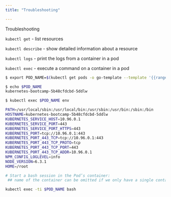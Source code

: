```yaml
---
title: "Troubleshooting"

---
```


Troubleshooting

`kubectl get` - list resources

`kubectl describe` - show detailed information about a resource

`kubectl logs` - print the logs from a container in a pod

`kubectl exec` - execute a command on a container in a pod

```sh
$ export POD_NAME=$(kubectl get pods -o go-template --template '{{range .items}}{{.metadata.name}}{{"\n"}}{{end}}')

$ echo $POD_NAME
kubernetes-bootcamp-5b48cfdcbd-5ddlw

$ kubectl exec $POD_NAME env

PATH=/usr/local/sbin:/usr/local/bin:/usr/sbin:/usr/bin:/sbin:/bin
HOSTNAME=kubernetes-bootcamp-5b48cfdcbd-5ddlw
KUBERNETES_SERVICE_HOST=10.96.0.1
KUBERNETES_SERVICE_PORT=443
KUBERNETES_SERVICE_PORT_HTTPS=443
KUBERNETES_PORT=tcp://10.96.0.1:443
KUBERNETES_PORT_443_TCP=tcp://10.96.0.1:443
KUBERNETES_PORT_443_TCP_PROTO=tcp
KUBERNETES_PORT_443_TCP_PORT=443
KUBERNETES_PORT_443_TCP_ADDR=10.96.0.1
NPM_CONFIG_LOGLEVEL=info
NODE_VERSION=6.3.1
HOME=/root
```

```sh
# Start a bash session in the Pod’s container:
 ## name of the container can be omitted if we only have a single container in the Pod

kubectl exec -ti $POD_NAME bash
```
